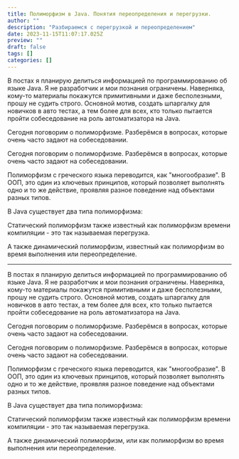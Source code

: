 ```yaml
---
title: Полиморфизм в Java. Понятия переопределения и перегрузки.
author: ""
description: "Разбираемся с перегрузкой и переопределением"
date: 2023-11-15T11:07:17.025Z
preview: ""
draft: false
tags: []
categories: []
---
```


В постах я планирую делиться информацией по программированию об языке Java. Я не разработчик и мои познания ограничены. Наверняка, кому-то материалы покажутся примитивными и даже бесполезными, прошу не судить строго. Основной мотив, создать шпаргалку для новичков в авто тестах, а тем более для всех, кто только пытается пройти собеседование на роль автоматизатора на Java.

Сегодня поговорим о полиморфизме. Разберёмся в вопросах, которые очень часто задают на собеседовании.

Сегодня поговорим о полиморфизме. Разберёмся в вопросах, которые очень часто задают на собеседовании.

Полиморфизм с греческого языка переводится, как "многообразие". В ООП, это один из ключевых принципов, который позволяет выполнять одно и то же действие, проявляя разное поведение над объектами разных типов.

В Java существует два типа полиморфизма:

Статический полиморфизм также известный как полиморфизм времени компиляции - это так называемая перегрузка.

А также динамический полиморфизм, известный как полиморфизм во время выполнения или переопределение.

---

В постах я планирую делиться информацией по программированию об языке Java. Я не разработчик и мои познания ограничены. Наверняка, кому-то материалы покажутся примитивными и даже бесполезными, прошу не судить строго. Основной мотив, создать шпаргалку для новичков в авто тестах, а тем более для всех, кто только пытается пройти собеседование на роль автоматизатора на Java.

Сегодня поговорим о полиморфизме. Разберёмся в вопросах, которые очень часто задают на собеседовании.

Сегодня поговорим о полиморфизме. Разберёмся в вопросах, которые очень часто задают на собеседовании.

Полиморфизм с греческого языка переводится, как "многообразие". В ООП, это один из ключевых принципов, который позволяет выполнять одно и то же действие, проявляя разное поведение над объектами разных типов.

В Java существует два типа полиморфизма:

Статический полиморфизм также известный как полиморфизм времени компиляции - это так называемая перегрузка.

А также динамический полиморфизм, или как полиморфизм во время выполнения или переопределение.